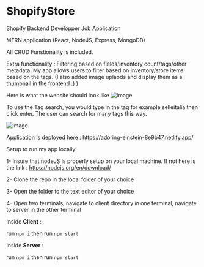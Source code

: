 # ShopifyStore
Shopify Backend Developper Job Application

MERN application (React, NodeJS, Express, MongoDB)

All CRUD Funstionality is included. 

Extra functionality : Filtering based on fields/inventory count/tags/other metadata. My app allows users to filter based on inventory/store items based on the tags. 
(I also added image uplaods and display them as a thumbnail in the frontend :) ) 

Here is what the website should look like
![image](https://user-images.githubusercontent.com/46625828/149676321-c27e349d-5b48-4e29-b7f2-a93915a4f50e.png)

To use the Tag search, you would type in the tag for example selleitalia then click enter. The user can search for many tags this way.

![image](https://user-images.githubusercontent.com/46625828/149676522-4752705a-e7ef-43d4-abd1-9fff89f46d8c.png)


Application is deployed here : https://adoring-einstein-8e9b47.netlify.app/

Setup to run my app locally:

1- Insure that nodeJS is properly setup on your local machine. If not here is the link : https://nodejs.org/en/download/

2- Clone the repo in the local folder of your choice

3- Open the folder to the text editor of your choice

4- Open two terminals, navigate to client directory in one terminal, navigate to server in the other terminal

Inside **Client** :

run ``` npm i ``` then run ``` npm start ```

Inside **Server** :

run ``` npm i ``` then run ``` npm start ```


